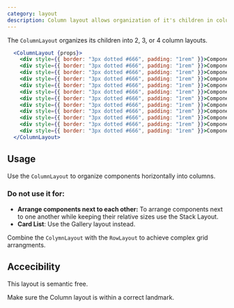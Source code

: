 ```yaml
---
category: layout
description: Column layout allows organization of it's children in columns
---
```


The `ColumnLayout` organizes its children into 2, 3, or 4 column layouts.

```jsx
  <ColumnLayout {props}>
    <div style={{ border: "3px dotted #666", padding: "1rem" }}>Component</div>
    <div style={{ border: "3px dotted #666", padding: "1rem" }}>Component</div>
    <div style={{ border: "3px dotted #666", padding: "1rem" }}>Component</div>
    <div style={{ border: "3px dotted #666", padding: "1rem" }}>Component</div>
    <div style={{ border: "3px dotted #666", padding: "1rem" }}>Component</div>
    <div style={{ border: "3px dotted #666", padding: "1rem" }}>Component</div>
    <div style={{ border: "3px dotted #666", padding: "1rem" }}>Component</div>
    <div style={{ border: "3px dotted #666", padding: "1rem" }}>Component</div>
    <div style={{ border: "3px dotted #666", padding: "1rem" }}>Component</div>
    <div style={{ border: "3px dotted #666", padding: "1rem" }}>Component</div>
    <div style={{ border: "3px dotted #666", padding: "1rem" }}>Component</div>
    <div style={{ border: "3px dotted #666", padding: "1rem" }}>Component</div>
  </ColumnLayout>
```

## Usage

Use the `ColumnLayout` to organize components horizontally into columns.

### Do not use it for:

- **Arrange components next to each other:** To arrange components next to one another while keeping their relative sizes use the Stack Layout.
- **Card List**: Use the Gallery layout instead.

Combine the `ColymnLayout` with the `RowLayout` to achieve complex grid arrangments.

## Accecibility

This layout is semantic free.

Make sure the Column layout is within a correct landmark.
